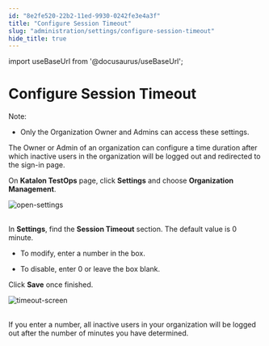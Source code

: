 ```yaml
---
id: "8e2fe520-22b2-11ed-9930-0242fe3e4a3f"
title: "Configure Session Timeout"
slug: "administration/settings/configure-session-timeout"
hide_title: true
---
```

import useBaseUrl from '@docusaurus/useBaseUrl';


# <a id="id" class="anchor_top_offset"/><a id="ariaid-title1" class="anchor_top_offset"/>Configure Session Timeout

<div xmlns="http://www.w3.org/1999/xhtml" className="note note note_note"><span className="note__title">Note:</span> 
  <ul className="ul"><li className="li"><p className="p">Only the Organization Owner and Admins can access these
        settings.</p></li></ul>
</div>
<p xmlns="http://www.w3.org/1999/xhtml" className="p">The Owner or Admin of an organization can configure a time   duration after which inactive users in the organization will be   logged out and redirected to the sign-in page.</p> 
<p xmlns="http://www.w3.org/1999/xhtml" className="p">On <strong className="ph b">Katalon TestOps</strong> page, click   <strong className="ph b">Settings</strong> and choose <strong className="ph b">Organization     Management</strong>.</p> 
<p xmlns="http://www.w3.org/1999/xhtml" className="p">   <img className="image" src={useBaseUrl("https://github.com/katalon-studio/docs-images/raw/master/katalon-analytics/docs/testops-session-timeout/session-timeout-1.png")} alt="open-settings" /><br /><br /> </p> 
<div xmlns="http://www.w3.org/1999/xhtml" className="p">In <strong className="ph b">Settings</strong>, find the <strong className="ph b">Session
    Timeout</strong> section. The default value is 0 minute. <ul className="ul"><li className="li"><p className="p">To
        modify, enter a number in the box. </p></li><li className="li"><p className="p">To disable, enter 0 or leave
        the box blank.</p></li></ul></div>
<p xmlns="http://www.w3.org/1999/xhtml" className="p">Click <strong className="ph b">Save</strong> once finished.</p> 
<p xmlns="http://www.w3.org/1999/xhtml" className="p">   <img className="image" src={useBaseUrl("https://github.com/katalon-studio/docs-images/raw/master/katalon-analytics/docs/testops-session-timeout/session-timeout-2.png")} alt="timeout-screen" /><br /><br /> </p> 
<p xmlns="http://www.w3.org/1999/xhtml" className="p">If you enter a number, all inactive users in your organization   will be logged out after the number of minutes you have   determined.</p> 
